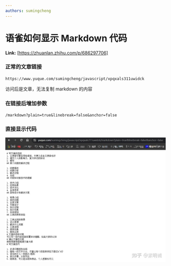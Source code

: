 ```yaml
---
authors: sumingcheng
---
```

# 语雀如何显示 Markdown 代码



 **Link:** [https://zhuanlan.zhihu.com/p/686297706]

### 正常的文章链接  

`https://www.yuque.com/sumingcheng/javascript/xpqxals311uwidck`

访问后是文章，无法复制 markdown 的内容

### 在链接后增加参数  

`/markdown?plain=true&linebreak=false&anchor=false`

### 直接显示代码  
![be0a07347c6715499ecbc27cf444cb9e](../image/be0a07347c6715499ecbc27cf444cb9e.jpg)
